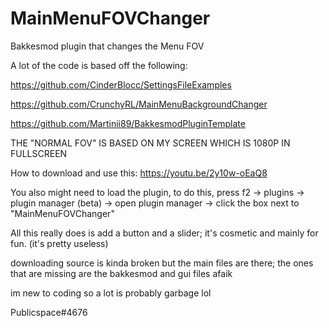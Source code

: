 # MainMenuFOVChanger
Bakkesmod plugin that changes the Menu FOV

A lot of the code is based off the following:

https://github.com/CinderBlocc/SettingsFileExamples

https://github.com/CrunchyRL/MainMenuBackgroundChanger

https://github.com/Martinii89/BakkesmodPluginTemplate

THE "NORMAL FOV" IS BASED ON MY SCREEN WHICH IS 1080P IN FULLSCREEN

How to download and use this: https://youtu.be/2y10w-oEaQ8

You also might need to load the plugin, to do this, press f2 -> plugins -> plugin manager (beta) -> open plugin manager -> click the box next to "MainMenuFOVChanger"

All this really does is add a button and a slider; it's cosmetic and mainly for fun. (it's pretty useless)

downloading source is kinda broken but the main files are there; the ones that are missing are the bakkesmod and gui files afaik

im new to coding so a lot is probably garbage lol

Publicspace#4676
